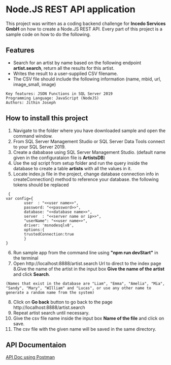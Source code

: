 # Node.JS REST API application 

This project was written as a coding backend challenge for **Incedo Services GmbH** on how to create a Node.JS REST API. Every part of this project is a sample code on how to do the following.

## Features
* Search for an artist by name based on the following endpoint **artist.search**, return all the
results for this artist.
* Writes the result to a user-supplied CSV filename.
* The CSV file should include the following information (name, mbid, url, image_small,
image)

```Applies to: SQL Server 2019 (or higher)
Key features: JSON Functions in SQL Server 2019 
Programming Language: JavaScript (NodeJS)
Authors: Jithin Joseph
```

## How to install this project 

1. Navigate to the folder where you have downloaded sample and open the command window.
2. From SQL Server Management Studio or SQL Server Data Tools connect to your SQL Server 2019.
3. Create a dababase using SQL Server Management Studio. (default name given in the configurataion file is **ArtistsDB**)
4. Use the sql script from setup folder and run the query inside the database to create a table **artists** with all the values in it.
5. Locate index.js file in the project, change database connection info in createConnection() method to reference your database. the following tokens should be replaced
```
 {
var config={
        user  : "<<user name>>",
        password: "<<password>>",
        database: "<<database name>>",
        server  : "<<server name or ip>>",
        "userName": "<<user name>>",
        driver: 'msnodesqlv8',
        options:{
        trustedConnection:true
        }
}
```
6. Run sample app from the command line using **"npm run devStart"** in the terminal
7. Open http://localhost:8888/artist.search Url to direct to the index page 
8.Give the name of the artist in the input box **Give the name of the artist** and click **Search**.
```
(Names that exist in the database are "Liam", "Emma", "Amelia", "Mia", "Sandy", "Mary", "WIlliam" and "Lucas", or use any other name to generate a random name from the system)
```
8. Click on **Go back** button to go back to the page http://localhost:8888/artist.search
9. Repeat artist search until necessary.
10. Give the csv file name inside the input box **Name of the file** and click on save. 
11. The csv file with the given name will be saved in the same directory. 

## API Documentaion 
[API Doc using Postman](https://documenter.getpostman.com/view/19024485/2s83zgsjBe#2b070ac6-b20e-47a6-bfc0-76243b4620d9)



